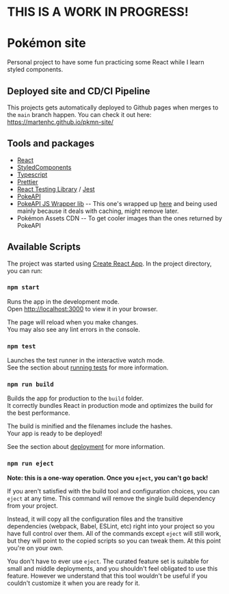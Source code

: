 # THIS IS A WORK IN PROGRESS!

# Pokémon site

Personal project to have some fun practicing some React while I learn styled components.

## Deployed site and CD/CI Pipeline

This projects gets automatically deployed to Github pages when merges to the `main` branch happen.
You can check it out here: https://martenhc.github.io/pkmn-site/

## Tools and packages

- [React](https://es.reactjs.org/)
- [StyledComponents](https://styled-components.com/)
- [Typescript](https://www.typescriptlang.org/)
- [Prettier](https://prettier.io/)
- [React Testing Library](https://testing-library.com/docs/react-testing-library/intro/) / [Jest](https://github.com/facebook/jest)
- [PokeAPI](https://pokeapi.co/)
- [PokeAPI JS Wrapper lib](https://github.com/PokeAPI/pokeapi-js-wrapper)
  -- This one's wrapped up [here](https://github.com/martenhc/pkmn-site/blob/develop/src/wrapper/pokedex.ts) and being used mainly because it deals with caching, might remove later.
- Pokémon Assets CDN -- To get cooler images than the ones returned by PokeAPI

## Available Scripts

The project was started using [Create React App](https://create-react-app.dev/).
In the project directory, you can run:

### `npm start`

Runs the app in the development mode.\
Open [http://localhost:3000](http://localhost:3000) to view it in your browser.

The page will reload when you make changes.\
You may also see any lint errors in the console.

### `npm test`

Launches the test runner in the interactive watch mode.\
See the section about [running tests](https://facebook.github.io/create-react-app/docs/running-tests) for more information.

### `npm run build`

Builds the app for production to the `build` folder.\
It correctly bundles React in production mode and optimizes the build for the best performance.

The build is minified and the filenames include the hashes.\
Your app is ready to be deployed!

See the section about [deployment](https://facebook.github.io/create-react-app/docs/deployment) for more information.

### `npm run eject`

**Note: this is a one-way operation. Once you `eject`, you can't go back!**

If you aren't satisfied with the build tool and configuration choices, you can `eject` at any time. This command will remove the single build dependency from your project.

Instead, it will copy all the configuration files and the transitive dependencies (webpack, Babel, ESLint, etc) right into your project so you have full control over them. All of the commands except `eject` will still work, but they will point to the copied scripts so you can tweak them. At this point you're on your own.

You don't have to ever use `eject`. The curated feature set is suitable for small and middle deployments, and you shouldn't feel obligated to use this feature. However we understand that this tool wouldn't be useful if you couldn't customize it when you are ready for it.
